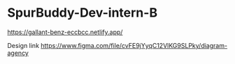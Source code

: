 # SpurBuddy-Dev-intern-B


https://gallant-benz-eccbcc.netlify.app/

Design link
https://www.figma.com/file/cvFE9jYyqC12VlKG9SLPky/diagram-agency
